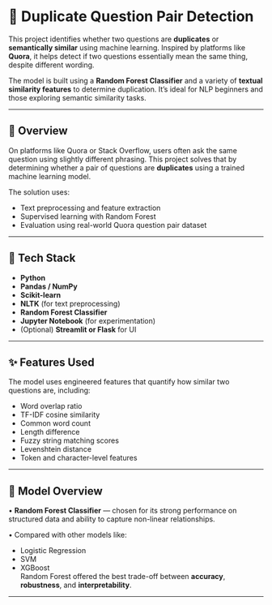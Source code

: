 # 🔁 Duplicate Question Pair Detection

This project identifies whether two questions are **duplicates** or **semantically similar** using machine learning. Inspired by platforms like **Quora**, it helps detect if two questions essentially mean the same thing, despite different wording.

The model is built using a **Random Forest Classifier** and a variety of **textual similarity features** to determine duplication. It’s ideal for NLP beginners and those exploring semantic similarity tasks.

---

## 🧠 Overview

On platforms like Quora or Stack Overflow, users often ask the same question using slightly different phrasing. This project solves that by determining whether a pair of questions are **duplicates** using a trained machine learning model.

The solution uses:
- Text preprocessing and feature extraction
- Supervised learning with Random Forest
- Evaluation using real-world Quora question pair dataset

---

## 🔧 Tech Stack

- **Python**
- **Pandas / NumPy**
- **Scikit-learn**
- **NLTK** (for text preprocessing)
- **Random Forest Classifier**
- **Jupyter Notebook** (for experimentation)
- (Optional) **Streamlit or Flask** for UI

---

## ✨ Features Used

The model uses engineered features that quantify how similar two questions are, including:

- Word overlap ratio
- TF-IDF cosine similarity
- Common word count
- Length difference
- Fuzzy string matching scores
- Levenshtein distance
- Token and character-level features

---

## 🧪 Model Overview

• **Random Forest Classifier** — chosen for its strong performance on structured data and ability to capture non-linear relationships.

• Compared with other models like:
  - Logistic Regression
  - SVM
  - XGBoost  
  Random Forest offered the best trade-off between **accuracy**, **robustness**, and **interpretability**.

---



